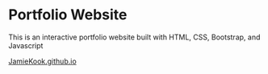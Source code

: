 # Portfolio Website
This is an interactive portfolio website built with HTML, CSS, Bootstrap, and Javascript

[JamieKook.github.io](JamieKook.github.io)
